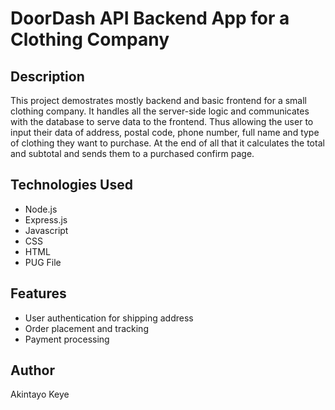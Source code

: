 # DoorDash API Backend App for a Clothing Company

## Description

This project demostrates mostly backend and basic frontend for a small clothing company. It handles all the server-side logic and communicates with the database to serve data to the frontend.
Thus allowing the user to input their data of address, postal code, phone number, full name and type of clothing they want to purchase. At the end of all that it calculates the total and subtotal
and sends them to a purchased confirm page.

## Technologies Used

- Node.js
- Express.js
- Javascript
- CSS
- HTML
- PUG File

## Features

- User authentication for shipping address
- Order placement and tracking
- Payment processing

## Author

Akintayo Keye
